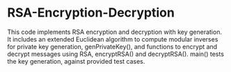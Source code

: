 # RSA-Encryption-Decryption
This code implements RSA encryption and decryption with key generation. It includes an extended Euclidean algorithm to compute modular inverses for private key generation, genPrivateKey(), and functions to encrypt and decrypt messages using RSA, encryptRSA() and decryptRSA(). main() tests the key generation, against provided test cases.
